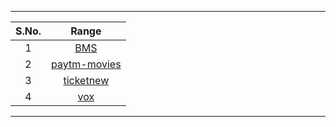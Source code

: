 ***
| S.No. | Range  |
| :---:   | :-: |
| 1 | [BMS](https://github.com/ravana69/bms/compare/main...HedCET:bms:main) |
| 2 | [paytm-movies](https://github.com/ravana69/paytm-movies/compare/main...HedCET:paytm-movies:main) |
| 3 | [ticketnew](https://github.com/ravana69/ticketnew/compare/main...HedCET:ticketnew:main) |
| 4 | [vox](https://github.com/ravana69/vox/compare/main...HedCET:vox:main) |
***

